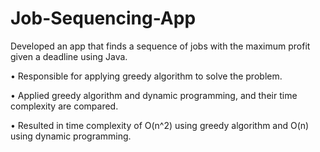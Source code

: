 # Job-Sequencing-App
Developed an app that finds a sequence of jobs with the maximum profit given a deadline using Java. <p>
• Responsible for applying greedy algorithm to solve the problem. <p>
• Applied greedy algorithm and dynamic programming, and their time complexity are compared. <p>
• Resulted in time complexity of O(n^2) using greedy algorithm and O(n) using dynamic programming.

